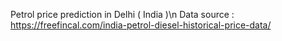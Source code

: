 Petrol price prediction in Delhi ( India )\n
Data source : https://freefincal.com/india-petrol-diesel-historical-price-data/
